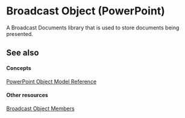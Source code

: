 
# Broadcast Object (PowerPoint)

A Broadcast Documents library that is used to store documents being presented. 


## See also


#### Concepts


[PowerPoint Object Model Reference](00acd64a-5896-0459-39af-98df2849849e.md)
#### Other resources


[Broadcast Object Members](7fac2679-0f4c-9b43-d2f8-800321c7e9e0.md)
